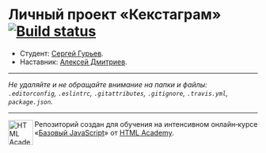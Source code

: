 # Личный проект «Кекстаграм» [![Build status][travis-image]][travis-url]

* Студент: [Сергей Гурьев](https://up.htmlacademy.ru/javascript/9/user/284761).
* Наставник: [Алексей Дмитриев](https://htmlacademy.ru/profile/id245991).

---

_Не удаляйте и не обращайте внимание на папки и файлы:_<br>
_`.editorconfig`, `.eslintrc`, `.gitattributes`, `.gitignore`, `.travis.yml`, `package.json`._

---

<a href="https://htmlacademy.ru/intensive/javascript"><img align="left" width="50" height="50" title="HTML Academy" src="https://up.htmlacademy.ru/static/img/intensive/javascript/logo-for-github.svg"></a>

Репозиторий создан для обучения на интенсивном онлайн‑курсе «[Базовый JavaScript](https://htmlacademy.ru/intensive/javascript)» от [HTML Academy](https://htmlacademy.ru).

[travis-image]: https://travis-ci.org/htmlacademy-javascript/284761-kekstagram.svg?branch=master
[travis-url]: https://travis-ci.org/htmlacademy-javascript/284761-kekstagram
